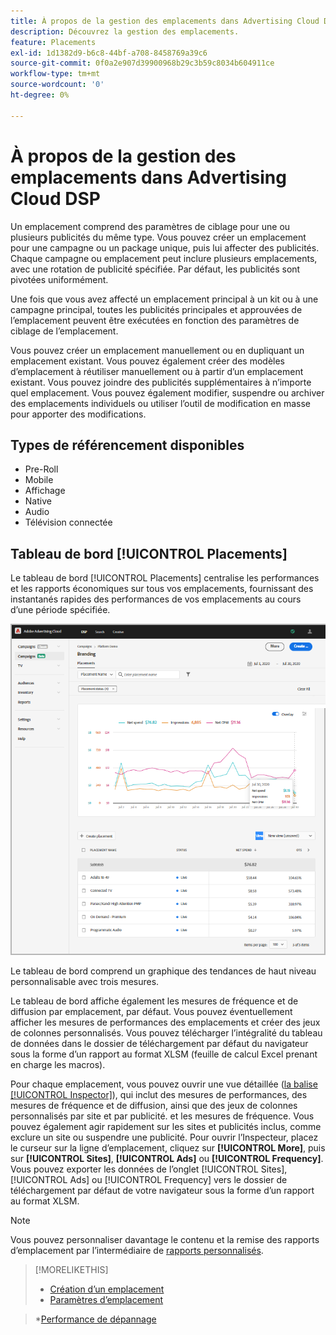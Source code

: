 ```yaml
---
title: À propos de la gestion des emplacements dans Advertising Cloud DSP
description: Découvrez la gestion des emplacements.
feature: Placements
exl-id: 1d1382d9-b6c8-44bf-a708-8458769a39c6
source-git-commit: 0f0a2e907d39900968b29c3b59c8034b604911ce
workflow-type: tm+mt
source-wordcount: '0'
ht-degree: 0%

---
```


# À propos de la gestion des emplacements dans Advertising Cloud DSP

Un emplacement comprend des paramètres de ciblage pour une ou plusieurs publicités du même type. Vous pouvez créer un emplacement pour une campagne ou un package unique, puis lui affecter des publicités. Chaque campagne ou emplacement peut inclure plusieurs emplacements, avec une rotation de publicité spécifiée. Par défaut, les publicités sont pivotées uniformément.

Une fois que vous avez affecté un emplacement principal à un kit ou à une campagne principal, toutes les publicités principales et approuvées de l’emplacement peuvent être exécutées en fonction des paramètres de ciblage de l’emplacement.

Vous pouvez créer un emplacement manuellement ou en dupliquant un emplacement existant. Vous pouvez également créer des modèles d’emplacement à réutiliser manuellement ou à partir d’un emplacement existant. Vous pouvez joindre des publicités supplémentaires à n’importe quel emplacement. Vous pouvez également modifier, suspendre ou archiver des emplacements individuels ou utiliser l’outil de modification en masse pour apporter des modifications.

## Types de référencement disponibles

* Pre-Roll
* Mobile
* Affichage
* Native
* Audio
* Télévision connectée

## Tableau de bord [!UICONTROL Placements]

Le tableau de bord [!UICONTROL Placements] centralise les performances et les rapports économiques sur tous vos emplacements, fournissant des instantanés rapides des performances de vos emplacements au cours d’une période spécifiée.

![Tableau de bord des emplacements](/help/dsp/assets/placement-dashboard.png)

Le tableau de bord comprend un graphique des tendances de haut niveau personnalisable avec trois mesures.

Le tableau de bord affiche également les mesures de fréquence et de diffusion par emplacement, par défaut. Vous pouvez éventuellement afficher les mesures de performances des emplacements et créer des jeux de colonnes personnalisés. Vous pouvez télécharger l’intégralité du tableau de données dans le dossier de téléchargement par défaut du navigateur sous la forme d’un rapport au format XLSM (feuille de calcul Excel prenant en charge les macros).

Pour chaque emplacement, vous pouvez ouvrir une vue détaillée ([la balise [!UICONTROL Inspector]](/help/dsp/campaign-management/reports/campaign-reports-about.md)), qui inclut des mesures de performances, des mesures de fréquence et de diffusion, ainsi que des jeux de colonnes personnalisés par site et par publicité. et les mesures de fréquence. Vous pouvez également agir rapidement sur les sites et publicités inclus, comme exclure un site ou suspendre une publicité. Pour ouvrir l’Inspecteur, placez le curseur sur la ligne d’emplacement, cliquez sur **[!UICONTROL More]**, puis sur **[!UICONTROL Sites]**, **[!UICONTROL Ads]** ou **[!UICONTROL Frequency]**. Vous pouvez exporter les données de l’onglet [!UICONTROL Sites], [!UICONTROL Ads] ou [!UICONTROL Frequency] vers le dossier de téléchargement par défaut de votre navigateur sous la forme d’un rapport au format XLSM.

>[!NOTE]
>
>Vous pouvez personnaliser davantage le contenu et la remise des rapports d’emplacement par l’intermédiaire de [rapports personnalisés](/help/dsp/reports/report-about.md).

>[!MORELIKETHIS]
>
>* [Création d’un emplacement](/help/dsp/campaign-management/placements/placement-create.md)
>* [Paramètres d’emplacement](/help/dsp/campaign-management/placements/placement-settings.md)

   >*[Performance de dépannage](/help/dsp/optimization/troubleshooting-performance.md)

